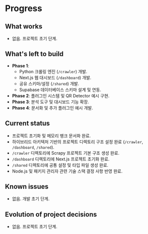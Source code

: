 # Progress

## What works
- 없음. 프로젝트 초기 단계.

## What's left to build
- **Phase 1**:
  - Python 크롤링 엔진 (`/crawler`) 개발.
  - Next.js 웹 대시보드 (`/dashboard`) 개발.
  - 공유 스키마/설정 (`/shared`) 개발.
  - Supabase 데이터베이스 스키마 설계 및 연동.
- **Phase 2**: 플러그인 시스템 및 QR Detector 예시 구현.
- **Phase 3**: 분석 도구 및 대시보드 기능 확장.
- **Phase 4**: 문서화 및 추가 플러그인 예시 개발.

## Current status
- 프로젝트 초기화 및 메모리 뱅크 문서화 완료.
- 하이브리드 아키텍처 기반의 프로젝트 디렉토리 구조 설정 완료 (`/crawler`, `/dashboard`, `/shared`).
- `/crawler` 디렉토리에 Scrapy 프로젝트 기본 구조 생성 완료.
- `/dashboard` 디렉토리에 Next.js 프로젝트 초기화 완료.
- `/shared` 디렉토리에 공통 설정 및 타입 파일 생성 완료.
- Node.js 및 패키지 관리자 관련 기술 스택 결정 사항 반영 완료.

## Known issues
- 없음. 개발 초기 단계.

## Evolution of project decisions
- 없음. 프로젝트 초기 단계.

